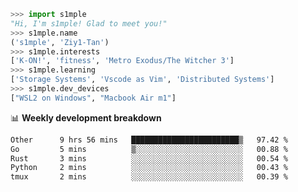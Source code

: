 ```python
>>> import s1mple
"Hi, I'm s1mple! Glad to meet you!"
>>> s1mple.name
('s1mple', 'Ziy1-Tan')
>>> s1mple.interests
['K-ON!', 'fitness', 'Metro Exodus/The Witcher 3']
>>> s1mple.learning
['Storage Systems', 'Vscode as Vim', 'Distributed Systems']
>>> s1mple.dev_devices
["WSL2 on Windows", "Macbook Air m1"]
```
📊 **Weekly development breakdown**
<!--START_SECTION:waka-->

```txt
Other      9 hrs 56 mins   ████████████████████████▒   97.42 %
Go         5 mins          ▒░░░░░░░░░░░░░░░░░░░░░░░░   00.88 %
Rust       3 mins          ░░░░░░░░░░░░░░░░░░░░░░░░░   00.54 %
Python     2 mins          ░░░░░░░░░░░░░░░░░░░░░░░░░   00.43 %
tmux       2 mins          ░░░░░░░░░░░░░░░░░░░░░░░░░   00.39 %
```

<!--END_SECTION:waka-->
